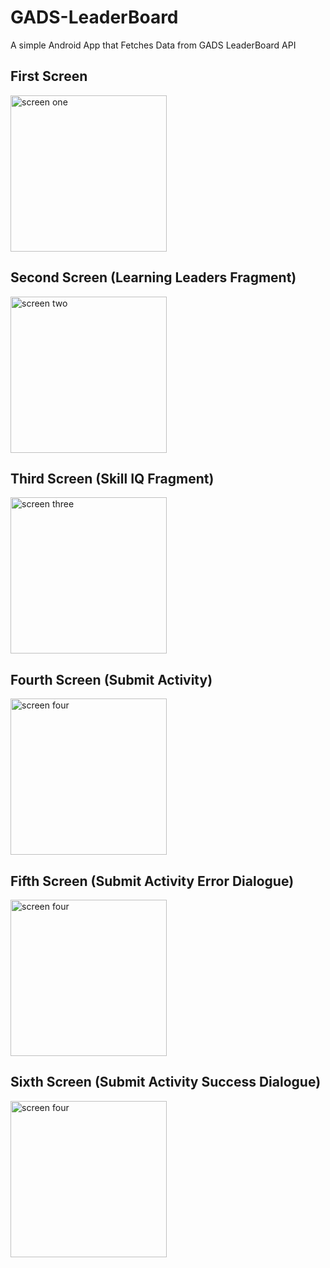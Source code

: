 # GADS-LeaderBoard
A simple Android App that Fetches Data from GADS LeaderBoard API

## First Screen
<img src="https://github.com/EricoMartin/GADS-LeaderBoard/blob/master/app/src/main/res/drawable/screen.png" alt="screen one" width="250"/>

## Second Screen (Learning Leaders Fragment)
<img src="https://github.com/EricoMartin/GADS-LeaderBoard/blob/master/app/src/main/res/drawable/screenshot_2020.png" alt="screen two" width="250"/>

## Third Screen (Skill IQ Fragment)
<img src="https://github.com/EricoMartin/GADS-LeaderBoard/blob/master/app/src/main/res/drawable/screen3.png" alt="screen three" width="250"/>


## Fourth Screen (Submit Activity)
<img src="https://github.com/EricoMartin/GADS-LeaderBoard/blob/master/app/src/main/res/drawable/screen4.png" alt="screen four" width="250"/>

## Fifth Screen (Submit Activity Error Dialogue)
<img src="https://github.com/EricoMartin/GADS-LeaderBoard/blob/master/app/src/main/res/drawable/screenshot_3.png" alt="screen four" width="250"/>

## Sixth Screen (Submit Activity Success Dialogue)
<img src="https://github.com/EricoMartin/GADS-LeaderBoard/blob/master/app/src/main/res/drawable/screenshot_20.png" alt="screen four" width="250"/>
